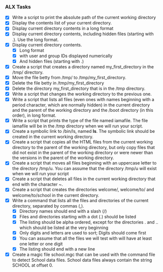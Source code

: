 ### ALX Tasks
- [X] Write a script to print the absolute path of the current working directory
- [X] Display the contents list of your current directory.
- [X] Display current directory contents in a long format
- [X] Display current directory contents, including hidden files (starting with .). Use the long format.
- [X] Display current directory contents.
  - [X] Long format
  - [X] with user and group IDs displayed numerically
  - [X] And hidden files (starting with .)
- [X] Create a script that creates a directory named my_first_directory in the /tmp/ directory.
- [X] Move the file betty from /tmp/ to /tmp/my_first_directory.
- [X] Delete the file betty in /tmp/my_first_directory
- [X] Delete the directory my_first_directory that is in the /tmp directory.
- [X] Write a script that changes the working directory to the previous one.
- [X] Write a script that lists all files (even ones with names beginning with a period character, which are normally hidden) in the current directory and the parent of the working directory and the /boot directory (in this order), in long format.
- [X] Write a script that prints the type of the file named iamafile. The file iamafile will be in the /tmp directory when we will run your script.
- [X] Create a symbolic link to /bin/ls, named __ls__. The symbolic link should be created in the current working directory.
- [X] Create a script that copies all the HTML files from the current working directory to the parent of the working directory, but only copy files that did not exist in the parent of the working directory or were newer than the versions in the parent of the working directory.
- [X] Create a script that moves all files beginning with an uppercase letter to the directory /tmp/u. You can assume that the directory /tmp/u will exist when we will run your script
- [X] Create a script that deletes all files in the current working directory that end with the character ~.
- [X] Create a script that creates the directories welcome/, welcome/to/ and welcome/to/school in the current directory.
- [X] Write a command that lists all the files and directories of the current directory, separated by commas (,).
  - [X] Directory names should end with a slash (/)
  - [X] Files and directories starting with a dot (.) should be listed
  - [X] The listing should be alpha ordered, except for the directories . and .. which should be listed at the very beginning
  - [X] Only digits and letters are used to sort; Digits should come first
  - [X] You can assume that all the files we will test with will have at least one letter or one digit
  - [X] The listing should end with a new line
- [X] Create a magic file school.mgc that can be used with the command file to detect School data files. School data files always contain the string SCHOOL at offset 0.
